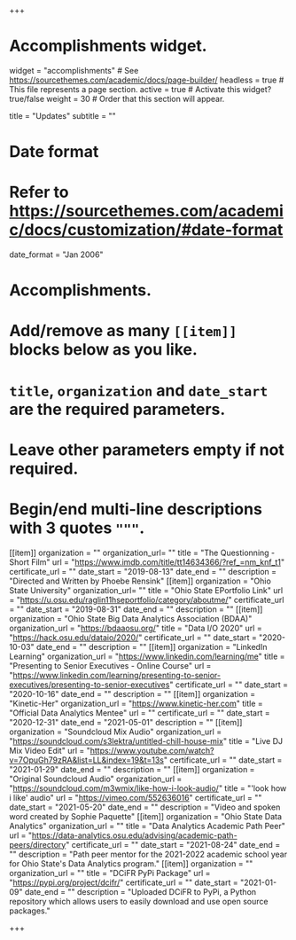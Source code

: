 +++
# Accomplishments widget.
widget = "accomplishments"  # See https://sourcethemes.com/academic/docs/page-builder/
headless = true  # This file represents a page section.
active = true  # Activate this widget? true/false
weight = 30  # Order that this section will appear.

title = "Updates"
subtitle = ""

# Date format
#   Refer to https://sourcethemes.com/academic/docs/customization/#date-format
date_format = "Jan 2006"

# Accomplishments.
#   Add/remove as many `[[item]]` blocks below as you like.
#   `title`, `organization` and `date_start` are the required parameters.
#   Leave other parameters empty if not required.
#   Begin/end multi-line descriptions with 3 quotes `"""`.

[[item]]
  organization = ""
  organization_url= ""
  title = "The Questionning - Short Film"
  url = "https://www.imdb.com/title/tt14634366/?ref_=nm_knf_t1"
  certificate_url = ""
  date_start = "2019-08-13"
  date_end = ""
  description = "Directed and Written by Phoebe Rensink"
[[item]]
  organization = "Ohio State University"
  organization_url= ""
  title = "Ohio State EPortfolio Link"
  url = "https://u.osu.edu/raglin11hseportfolio/category/aboutme/"
  certificate_url = ""
  date_start = "2019-08-31"
  date_end = ""
  description = ""
[[item]]
  organization = "Ohio State Big Data Analytics Association (BDAA)"
  organization_url = "https://bdaaosu.org/"
  title = "Data I/O 2020"
  url = "https://hack.osu.edu/dataio/2020/"
  certificate_url = ""
  date_start = "2020-10-03"
  date_end = ""
  description = ""
[[item]]
  organization = "LinkedIn Learning"
  organization_url = "https://www.linkedin.com/learning/me"
  title = "Presenting to Senior Executives - Online Course"
  url = "https://www.linkedin.com/learning/presenting-to-senior-executives/presenting-to-senior-executives"
  certificate_url = ""
  date_start = "2020-10-16"
  date_end = ""
  description = ""
[[item]]
  organization = "Kinetic-Her"
  organization_url = "https://www.kinetic-her.com"
  title = "Official Data Analytics Mentee"
  url = ""
  certificate_url = ""
  date_start = "2020-12-31"
  date_end = "2021-05-01"
  description = ""
[[item]]
  organization = "Soundcloud Mix Audio"
  organization_url = "https://soundcloud.com/s3lektra/untitled-chill-house-mix"
  title = "Live DJ Mix Video Edit"
  url = "https://www.youtube.com/watch?v=7OpuGh79zRA&list=LL&index=19&t=13s"
  certificate_url = ""
  date_start = "2021-01-29"
  date_end = ""
  description = ""
[[item]]
  organization = "Original Soundcloud Audio"
  organization_url = "https://soundcloud.com/m3wmix/like-how-i-look-audio/"
  title = "'look how i like' audio"
  url = "https://vimeo.com/552636016"
  certificate_url = ""
  date_start = "2021-05-20"
  date_end = ""
  description = "Video and spoken word created by Sophie Paquette"
[[item]]
  organization = "Ohio State Data Analytics"
  organization_url = ""
  title = "Data Analytics Academic Path Peer"
  url = "https://data-analytics.osu.edu/advising/academic-path-peers/directory"
  certificate_url = ""
  date_start = "2021-08-24"
  date_end = ""
  description = "Path peer mentor for the 2021-2022 academic school year for Ohio State's Data Analytics program."
[[item]]
  organization = ""
  organization_url = ""
  title = "DCiFR PyPi Package"
  url = "https://pypi.org/project/dcifr/"
  certificate_url = ""
  date_start = "2021-01-09"
  date_end = ""
  description = "Uploaded DCiFR to PyPi, a Python repository which allows users to easily download and use open source packages."

+++